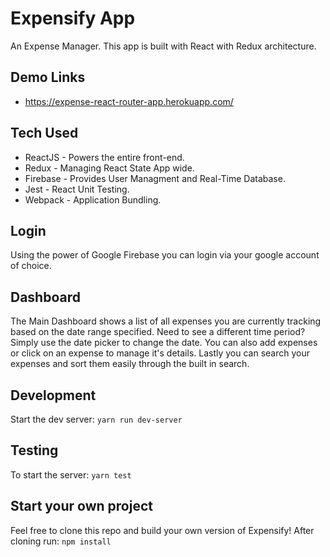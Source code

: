 # Expensify App

<p>An Expense Manager. This app is built with React with Redux architecture.</p>

## Demo Links
- https://expense-react-router-app.herokuapp.com/

## Tech Used

  - ReactJS - Powers the entire front-end.
  - Redux - Managing React State App wide.
  - Firebase - Provides User Managment and Real-Time Database.
  - Jest - React Unit Testing.
  - Webpack - Application Bundling.


## Login
Using the power of Google Firebase you can login via your google account of choice.

## Dashboard
The Main Dashboard shows a list of all expenses you are currently tracking based on the date range specified. Need to see a different time period? Simply use the date picker to change the date. You can also add expenses or click on an expense to manage it's details. Lastly you can search your expenses and sort them easily through the built in search.

## Development

Start the dev server: `yarn run dev-server`

## Testing
To start the server: `yarn test`

## Start your own project
Feel free to clone this repo and build your own version of Expensify! After cloning run: `npm install`
